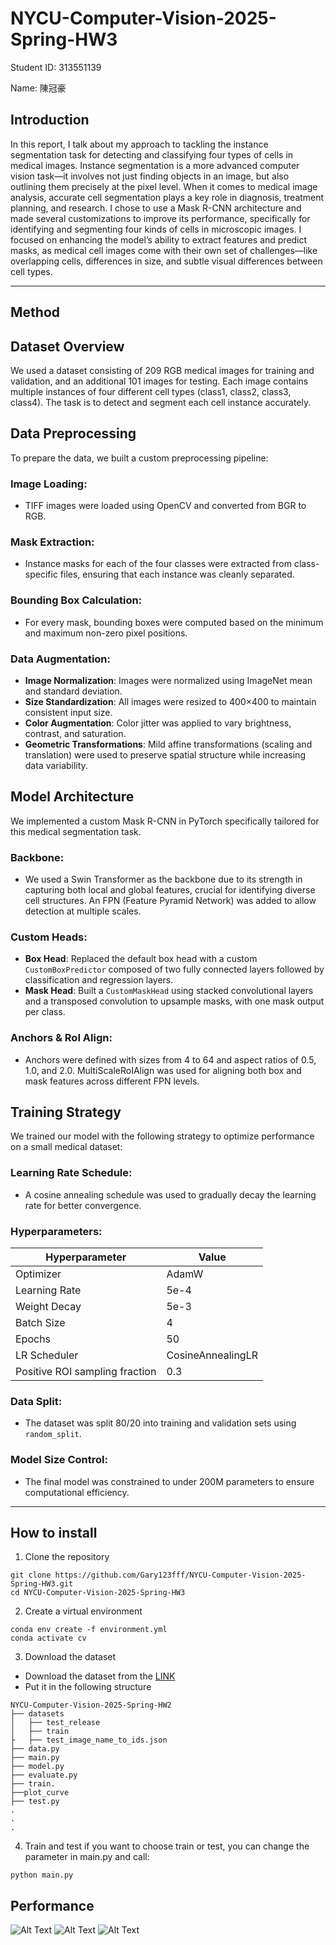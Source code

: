 # NYCU-Computer-Vision-2025-Spring-HW3
Student ID: 313551139 

Name: 陳冠豪
## Introduction
In this report, I talk about my approach to tackling the instance segmentation task for detecting and classifying four types of cells in medical images. Instance segmentation is a more advanced computer vision task—it involves not just finding objects in an image, but also outlining them precisely at the pixel level. When it comes to medical image analysis, accurate cell segmentation plays a key role in diagnosis, treatment planning, and research.
I chose to use a Mask R-CNN architecture and made several customizations to improve its performance, specifically for identifying and segmenting four kinds of cells in microscopic images. I focused on enhancing the model’s ability to extract features and predict masks, as medical cell images come with their own set of challenges—like overlapping cells, differences in size, and subtle visual differences between cell types.


---
## Method

## Dataset Overview

We used a dataset consisting of 209 RGB medical images for training and validation, and an additional 101 images for testing. Each image contains multiple instances of four different cell types (class1, class2, class3, class4). The task is to detect and segment each cell instance accurately.

## Data Preprocessing

To prepare the data, we built a custom preprocessing pipeline:

### Image Loading:
- TIFF images were loaded using OpenCV and converted from BGR to RGB.

### Mask Extraction:
- Instance masks for each of the four classes were extracted from class-specific files, ensuring that each instance was cleanly separated.

### Bounding Box Calculation:
- For every mask, bounding boxes were computed based on the minimum and maximum non-zero pixel positions.

### Data Augmentation:
- **Image Normalization**: Images were normalized using ImageNet mean and standard deviation.
- **Size Standardization**: All images were resized to 400×400 to maintain consistent input size.
- **Color Augmentation**: Color jitter was applied to vary brightness, contrast, and saturation.
- **Geometric Transformations**: Mild affine transformations (scaling and translation) were used to preserve spatial structure while increasing data variability.

## Model Architecture

We implemented a custom Mask R-CNN in PyTorch specifically tailored for this medical segmentation task.

### Backbone:
- We used a Swin Transformer as the backbone due to its strength in capturing both local and global features, crucial for identifying diverse cell structures. An FPN (Feature Pyramid Network) was added to allow detection at multiple scales.

### Custom Heads:
- **Box Head**: Replaced the default box head with a custom `CustomBoxPredictor` composed of two fully connected layers followed by classification and regression layers.
- **Mask Head**: Built a `CustomMaskHead` using stacked convolutional layers and a transposed convolution to upsample masks, with one mask output per class.

### Anchors & RoI Align:
- Anchors were defined with sizes from 4 to 64 and aspect ratios of 0.5, 1.0, and 2.0. MultiScaleRoIAlign was used for aligning both box and mask features across different FPN levels.

## Training Strategy

We trained our model with the following strategy to optimize performance on a small medical dataset:


### Learning Rate Schedule:
- A cosine annealing schedule was used to gradually decay the learning rate for better convergence.

### Hyperparameters:
| Hyperparameter        | Value                     |
|-----------------------|---------------------------|
| Optimizer             | AdamW                     |
| Learning Rate         | 5e-4                      |
| Weight Decay          | 5e-3                      |
| Batch Size            | 4                         |
| Epochs                | 50                        |
| LR Scheduler          | CosineAnnealingLR         |
| Positive ROI sampling fraction | 0.3              |
### Data Split:
- The dataset was split 80/20 into training and validation sets using `random_split`.

### Model Size Control:
- The final model was constrained to under 200M parameters to ensure computational efficiency.

---
## How to install
1. Clone the repository
```
git clone https://github.com/Gary123fff/NYCU-Computer-Vision-2025-Spring-HW3.git
cd NYCU-Computer-Vision-2025-Spring-HW3
```
2. Create a virtual environment
```
conda env create -f environment.yml
conda activate cv
```

3. Download the dataset 
- Download the dataset from the [LINK]([https://drive.google.com/file/d/13JXJ_hIdcloC63sS-vF3wFQLsUP1sMz5/view](https://drive.google.com/file/d/1B0qWNzQZQmfQP7x7o4FDdgb9GvPDoFzI/view))
- Put it in the following structure
```
NYCU-Computer-Vision-2025-Spring-HW2
├── datasets
│   ├── test_release
│   ├── train
├   ├── test_image_name_to_ids.json
├── data.py
├── main.py
├── model.py
├── evaluate.py
├── train.
├──plot_curve
├── test.py
.
.
.
```
4. Train and test
if you want to choose train or test, you can change the parameter in main.py and call:
```
python main.py
```
## Performance
![Alt Text](result1.png)
![Alt Text](result2.png)
![Alt Text](result3.png)

